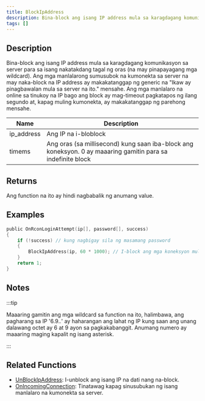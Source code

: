 ```yaml
---
title: BlockIpAddress
description: Bina-block ang isang IP address mula sa karagdagang komunikasyon sa server para sa isang nakatakdang tagal ng oras (na may pinapayagang mga wildcard).
tags: []
---
```


## Description

Bina-block ang isang IP address mula sa karagdagang komunikasyon sa server para sa isang nakatakdang tagal ng oras (na may pinapayagang mga wildcard). Ang mga manlalarong sumusubok na kumonekta sa server na may naka-block na IP address ay makakatanggap ng generic na "Ikaw ay pinagbawalan mula sa server na ito." mensahe. Ang mga manlalaro na online sa tinukoy na IP bago ang block ay mag-timeout pagkatapos ng ilang segundo at, kapag muling kumonekta, ay makakatanggap ng parehong mensahe.

| Name       | Description                                                                                                |
| ---------- | ---------------------------------------------------------------------------------------------------------- |
| ip_address | Ang IP na i-bloblock                                                                                       |
| timems     | Ang oras (sa millisecond) kung saan iba-block ang koneksyon. 0 ay maaaring gamitin para sa indefinite block|

## Returns

Ang function na ito ay hindi nagbabalik ng anumang value.

## Examples

```c
public OnRconLoginAttempt(ip[], password[], success)
{
    if (!success) // kung nagbigay sila ng masamang password
    {
        BlockIpAddress(ip, 60 * 1000); // I-block ang mga koneksyon mula sa ip na ito sa loob ng isang minuto
    }
    return 1;
}
```

## Notes

:::tip

Maaaring gamitin ang mga wildcard sa function na ito, halimbawa, ang pagharang sa IP '6.9._._' ay haharangan ang lahat ng IP kung saan ang unang dalawang octet ay 6 at 9 ayon sa pagkakabanggit. Anumang numero ay maaaring maging kapalit ng isang asterisk.

:::

## Related Functions

- [UnBlockIpAddress](UnBlockIpAddress): I-unblock ang isang IP na dati nang na-block.
- [OnIncomingConnection](../callbacks/OnIncomingConnection): Tinatawag kapag sinusubukan ng isang manlalaro na kumonekta sa server.